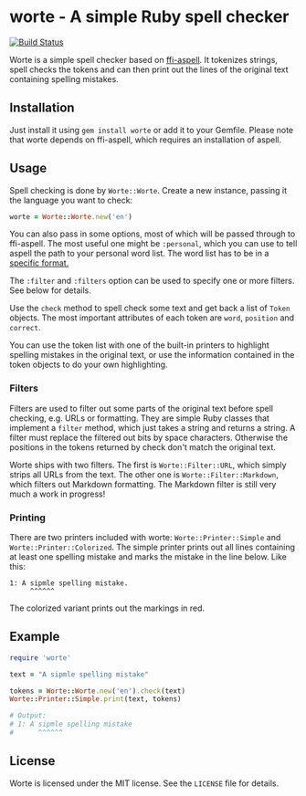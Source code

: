 # worte - A simple Ruby spell checker

[![Build Status](https://travis-ci.org/jonasoberschweiber/worte.svg?branch=master)](https://travis-ci.org/jonasoberschweiber/worte)

Worte is a simple spell checker based on [ffi-aspell](https://github.com/YorickPeterse/ffi-aspell).
It tokenizes strings, spell checks the tokens and can then print out the lines
of the original text containing spelling mistakes.

## Installation

Just install it using `gem install worte` or add it to your Gemfile. Please note
that worte depends on ffi-aspell, which requires an installation of aspell.

## Usage

Spell checking is done by `Worte::Worte`. Create a new instance, passing it the
language you want to check:

```ruby
worte = Worte::Worte.new('en')
```

You can also pass in some options, most of which will be passed through to
ffi-aspell. The most useful one might be `:personal`, which you can use to tell
aspell the path to your personal word list. The word list has to be in a
[specific format.](http://aspell.net/man-html/Format-of-the-Personal-and-Replacement-Dictionaries.html)

The `:filter` and `:filters` option can be used to specify one or more filters.
See below for details.

Use the `check` method to spell check some text and get back a list of `Token`
objects. The most important attributes of each token are `word`, `position` and
`correct`.

You can use the token list with one of the built-in printers to highlight
spelling mistakes in the original text, or use the information contained in the
token objects to do your own highlighting.

### Filters

Filters are used to filter out some parts of the original text before spell
checking, e.g. URLs or formatting. They are simple Ruby classes that implement
a `filter` method, which just takes a string and returns a string. A filter must
replace the filtered out bits by space characters. Otherwise the positions in
the tokens returned by check don't match the original text.

Worte ships with two filters. The first is `Worte::Filter::URL`, which simply
strips all URLs from the text. The other one is `Worte::Filter::Markdown`, which
filters out Markdown formatting. The Markdown filter is still very much a work
in progress!

### Printing

There are two printers included with worte: `Worte::Printer::Simple` and
`Worte::Printer::Colorized`. The simple printer prints out all lines containing
at least one spelling mistake and marks the mistake in the line below. Like
this:

```
1: A sipmle spelling mistake.
     ^^^^^^
```

The colorized variant prints out the markings in red.

## Example

```ruby
require 'worte'

text = "A sipmle spelling mistake"

tokens = Worte::Worte.new('en').check(text)
Worte::Printer::Simple.print(text, tokens)

# Output:
# 1: A sipmle spelling mistake
#      ^^^^^^
```

## License

Worte is licensed under the MIT license. See the `LICENSE` file for details.
